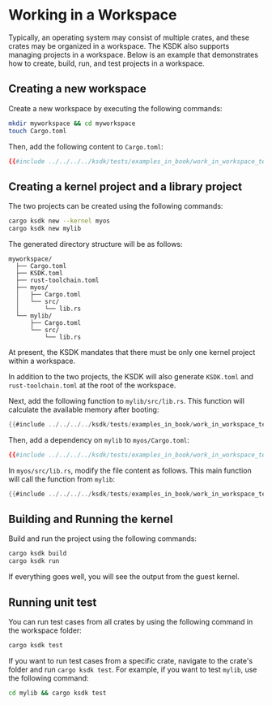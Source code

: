 # Working in a Workspace

Typically, an operating system may consist of multiple crates,
and these crates may be organized in a workspace.
The KSDK also supports managing projects in a workspace.
Below is an example that demonstrates
how to create, build, run, and test projects in a workspace.

## Creating a new workspace

Create a new workspace by executing the following commands:

```bash
mkdir myworkspace && cd myworkspace
touch Cargo.toml
```

Then, add the following content to `Cargo.toml`:

```toml
{{#include ../../../../ksdk/tests/examples_in_book/work_in_workspace_templates/Cargo.toml}}
```

## Creating a kernel project and a library project

The two projects can be created using the following commands:

```bash
cargo ksdk new --kernel myos
cargo ksdk new mylib
```

The generated directory structure will be as follows:

```text
myworkspace/
  ├── Cargo.toml
  ├── KSDK.toml
  ├── rust-toolchain.toml
  ├── myos/
  │   ├── Cargo.toml
  │   └── src/
  │       └── lib.rs
  └── mylib/
      ├── Cargo.toml
      └── src/
          └── lib.rs
```

At present, the KSDK mandates that there must be only one kernel project
within a workspace.

In addition to the two projects,
the KSDK will also generate `KSDK.toml` and `rust-toolchain.toml`
at the root of the workspace.

Next, add the following function to `mylib/src/lib.rs`.
This function will calculate the available memory
after booting:

```rust
{{#include ../../../../ksdk/tests/examples_in_book/work_in_workspace_templates/mylib/src/lib.rs}}
```

Then, add a dependency on `mylib` to `myos/Cargo.toml`:

```toml
{{#include ../../../../ksdk/tests/examples_in_book/work_in_workspace_templates/myos/Cargo.toml}}
```

In `myos/src/lib.rs`,
modify the file content as follows.
This main function will call the function from `mylib`:

```rust
{{#include ../../../../ksdk/tests/examples_in_book/work_in_workspace_templates/myos/src/lib.rs}}
```

## Building and Running the kernel

Build and run the project using the following commands:

```bash
cargo ksdk build
cargo ksdk run
```

If everything goes well,
you will see the output from the guest kernel.

## Running unit test

You can run test cases from all crates
by using the following command in the workspace folder:

```bash
cargo ksdk test
```

If you want to run test cases from a specific crate,
navigate to the crate's folder
and run `cargo ksdk test`.
For example, if you want to test `mylib`,
use the following command:

```bash
cd mylib && cargo ksdk test
```
